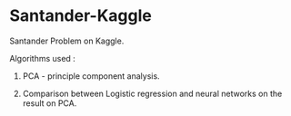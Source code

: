 # Santander-Kaggle

Santander Problem on Kaggle.

Algorithms used : 

1) PCA - principle component analysis.

2) Comparison between Logistic regression and neural networks on the result on PCA.

